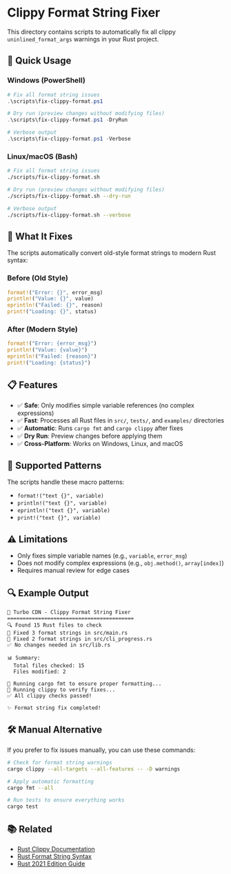 # Clippy Format String Fixer

This directory contains scripts to automatically fix all clippy `uninlined_format_args` warnings in your Rust project.

## 🚀 Quick Usage

### Windows (PowerShell)
```powershell
# Fix all format string issues
.\scripts\fix-clippy-format.ps1

# Dry run (preview changes without modifying files)
.\scripts\fix-clippy-format.ps1 -DryRun

# Verbose output
.\scripts\fix-clippy-format.ps1 -Verbose
```

### Linux/macOS (Bash)
```bash
# Fix all format string issues
./scripts/fix-clippy-format.sh

# Dry run (preview changes without modifying files)
./scripts/fix-clippy-format.sh --dry-run

# Verbose output
./scripts/fix-clippy-format.sh --verbose
```

## 🔧 What It Fixes

The scripts automatically convert old-style format strings to modern Rust syntax:

### Before (Old Style)
```rust
format!("Error: {}", error_msg)
println!("Value: {}", value)
eprintln!("Failed: {}", reason)
print!("Loading: {}", status)
```

### After (Modern Style)
```rust
format!("Error: {error_msg}")
println!("Value: {value}")
eprintln!("Failed: {reason}")
print!("Loading: {status}")
```

## 📋 Features

- ✅ **Safe**: Only modifies simple variable references (no complex expressions)
- ✅ **Fast**: Processes all Rust files in `src/`, `tests/`, and `examples/` directories
- ✅ **Automatic**: Runs `cargo fmt` and `cargo clippy` after fixes
- ✅ **Dry Run**: Preview changes before applying them
- ✅ **Cross-Platform**: Works on Windows, Linux, and macOS

## 🎯 Supported Patterns

The scripts handle these macro patterns:
- `format!("text {}", variable)`
- `println!("text {}", variable)`
- `eprintln!("text {}", variable)`
- `print!("text {}", variable)`

## ⚠️ Limitations

- Only fixes simple variable names (e.g., `variable`, `error_msg`)
- Does not modify complex expressions (e.g., `obj.method()`, `array[index]`)
- Requires manual review for edge cases

## 🔍 Example Output

```
🔧 Turbo CDN - Clippy Format String Fixer
=========================================
🔍 Found 15 Rust files to check
🔧 Fixed 3 format strings in src/main.rs
🔧 Fixed 2 format strings in src/cli_progress.rs
✅ No changes needed in src/lib.rs

📊 Summary:
  Total files checked: 15
  Files modified: 2

🚀 Running cargo fmt to ensure proper formatting...
🧪 Running clippy to verify fixes...
✅ All clippy checks passed!

✨ Format string fix completed!
```

## 🛠️ Manual Alternative

If you prefer to fix issues manually, you can use these commands:

```bash
# Check for format string warnings
cargo clippy --all-targets --all-features -- -D warnings

# Apply automatic formatting
cargo fmt --all

# Run tests to ensure everything works
cargo test
```

## 📚 Related

- [Rust Clippy Documentation](https://rust-lang.github.io/rust-clippy/master/index.html#uninlined_format_args)
- [Rust Format String Syntax](https://doc.rust-lang.org/std/fmt/index.html)
- [Rust 2021 Edition Guide](https://doc.rust-lang.org/edition-guide/rust-2021/index.html)
